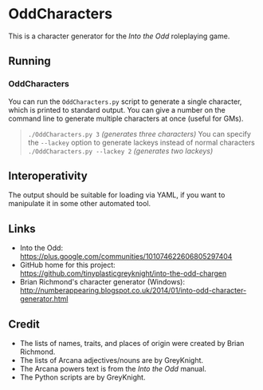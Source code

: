 # OddCharacters
This is a character generator for the *Into the Odd* roleplaying game.

## Running
### OddCharacters
You can run the `OddCharacters.py` script to generate a single character, which is printed to standard output.
You can give a number on the command line to generate multiple characters at once (useful for GMs).
> `./OddCharacters.py 3`
> *(generates three characters)*
You can specify the `--lackey` option to generate lackeys instead of normal characters
> `./OddCharacters.py --lackey 2`
> *(generates two lackeys)*

## Interoperativity
The output should be suitable for loading via YAML, if you want to manipulate it in some other automated tool.

## Links
- Into the Odd: <https://plus.google.com/communities/101074622606805297404>
- GitHub home for this project: <https://github.com/tinyplasticgreyknight/into-the-odd-chargen>
- Brian Richmond's character generator (Windows): <http://numberappearing.blogspot.co.uk/2014/01/into-odd-character-generator.html>

## Credit
- The lists of names, traits, and places of origin were created by Brian Richmond.
- The lists of Arcana adjectives/nouns are by GreyKnight.
- The Arcana powers text is from the *Into the Odd* manual.
- The Python scripts are by GreyKnight.

